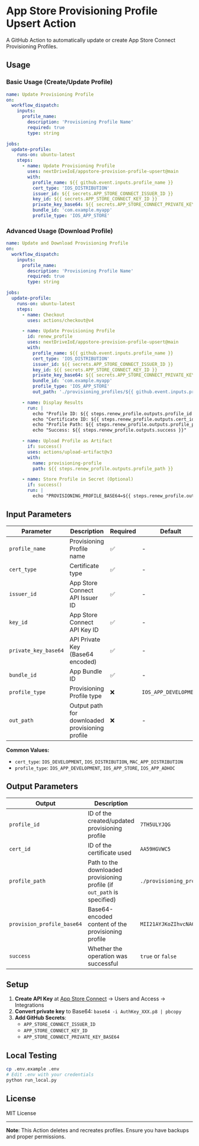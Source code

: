 # App Store Provisioning Profile Upsert Action

A GitHub Action to automatically update or create App Store Connect Provisioning Profiles.

## Usage

### Basic Usage (Create/Update Profile)

```yaml
name: Update Provisioning Profile
on:
  workflow_dispatch:
    inputs:
      profile_name:
        description: 'Provisioning Profile Name'
        required: true
        type: string

jobs:
  update-profile:
    runs-on: ubuntu-latest
    steps:
      - name: Update Provisioning Profile
        uses: nextDriveIoE/appstore-provision-profile-upsert@main
        with:
          profile_name: ${{ github.event.inputs.profile_name }}
          cert_type: 'IOS_DISTRIBUTION'
          issuer_id: ${{ secrets.APP_STORE_CONNECT_ISSUER_ID }}
          key_id: ${{ secrets.APP_STORE_CONNECT_KEY_ID }}
          private_key_base64: ${{ secrets.APP_STORE_CONNECT_PRIVATE_KEY_BASE64 }}
          bundle_id: 'com.example.myapp'
          profile_type: 'IOS_APP_STORE'
```

### Advanced Usage (Download Profile)

```yaml
name: Update and Download Provisioning Profile
on:
  workflow_dispatch:
    inputs:
      profile_name:
        description: 'Provisioning Profile Name'
        required: true
        type: string

jobs:
  update-profile:
    runs-on: ubuntu-latest
    steps:
      - name: Checkout
        uses: actions/checkout@v4

      - name: Update Provisioning Profile
        id: renew_profile
        uses: nextDriveIoE/appstore-provision-profile-upsert@main
        with:
          profile_name: ${{ github.event.inputs.profile_name }}
          cert_type: 'IOS_DISTRIBUTION'
          issuer_id: ${{ secrets.APP_STORE_CONNECT_ISSUER_ID }}
          key_id: ${{ secrets.APP_STORE_CONNECT_KEY_ID }}
          private_key_base64: ${{ secrets.APP_STORE_CONNECT_PRIVATE_KEY_BASE64 }}
          bundle_id: 'com.example.myapp'
          profile_type: 'IOS_APP_STORE'
          out_path: './provisioning_profiles/${{ github.event.inputs.profile_name }}.mobileprovision'

      - name: Display Results
        run: |
          echo "Profile ID: ${{ steps.renew_profile.outputs.profile_id }}"
          echo "Certificate ID: ${{ steps.renew_profile.outputs.cert_id }}"
          echo "Profile Path: ${{ steps.renew_profile.outputs.profile_path }}"
          echo "Success: ${{ steps.renew_profile.outputs.success }}"

      - name: Upload Profile as Artifact
        if: success()
        uses: actions/upload-artifact@v3
        with:
          name: provisioning-profile
          path: ${{ steps.renew_profile.outputs.profile_path }}

      - name: Store Profile in Secret (Optional)
        if: success()
        run: |
          echo "PROVISIONING_PROFILE_BASE64=${{ steps.renew_profile.outputs.provision_profile_base64 }}" >> $GITHUB_ENV
```

## Input Parameters

| Parameter | Description | Required | Default | Example |
|------|------|------|--------|------|
| `profile_name` | Provisioning Profile name | ✅ | - | `MyApp Production Profile` |
| `cert_type` | Certificate type | ✅ | - | `IOS_DISTRIBUTION` |
| `issuer_id` | App Store Connect API Issuer ID | ✅ | - | `69a6de8a-1234-47e3-e053-5b8c7c11a4d1` |
| `key_id` | App Store Connect API Key ID | ✅ | - | `ABCDEFGHIJ` |
| `private_key_base64` | API Private Key (Base64 encoded) | ✅ | - | `LS0tLS1CRUdJTi...` |
| `bundle_id` | App Bundle ID | ✅ | - | `com.example.myapp` |
| `profile_type` | Provisioning Profile type | ❌ | `IOS_APP_DEVELOPMENT` | `IOS_APP_STORE` |
| `out_path` | Output path for downloaded provisioning profile | ❌ | - | `./provisioning_profiles/MyProfile.mobileprovision` |

**Common Values:**
- `cert_type`: `IOS_DEVELOPMENT`, `IOS_DISTRIBUTION`, `MAC_APP_DISTRIBUTION`
- `profile_type`: `IOS_APP_DEVELOPMENT`, `IOS_APP_STORE`, `IOS_APP_ADHOC`

## Output Parameters

| Output | Description | Example |
|--------|-------------|---------|
| `profile_id` | ID of the created/updated provisioning profile | `7TH5ULYJQG` |
| `cert_id` | ID of the certificate used | `AA59HGVWC5` |
| `profile_path` | Path to the downloaded provisioning profile (if `out_path` is specified) | `./provisioning_profiles/MyProfile.mobileprovision` |
| `provision_profile_base64` | Base64-encoded content of the provisioning profile | `MII21AYJKoZIhvcNAQcCoII2xTCCNsE...` |
| `success` | Whether the operation was successful | `true` or `false` |

## Setup

1. **Create API Key** at [App Store Connect](https://appstoreconnect.apple.com) → Users and Access → Integrations
2. **Convert private key** to Base64: `base64 -i AuthKey_XXX.p8 | pbcopy`
3. **Add GitHub Secrets**:
   - `APP_STORE_CONNECT_ISSUER_ID`
   - `APP_STORE_CONNECT_KEY_ID`
   - `APP_STORE_CONNECT_PRIVATE_KEY_BASE64`

## Local Testing

```bash
cp .env.example .env
# Edit .env with your credentials
python run_local.py
```

## License

MIT License

---

**Note**: This Action deletes and recreates profiles. Ensure you have backups and proper permissions.
